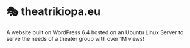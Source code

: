 # 🎭 theatrikiopa.eu
A website built on WordPress 6.4 hosted on an Ubuntu Linux Server to serve the needs of a theater group with over 1M views!
